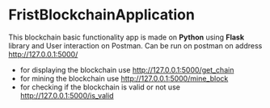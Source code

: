 # FristBlockchainApplication
This blockchain basic functionality app is made on **Python** using **Flask** library and User interaction on Postman.
Can be run on postman on address http://127.0.0.1:5000/
- for displaying the blockchain use http://127.0.0.1:5000/get_chain
- for mining the blockchain use http://127.0.0.1:5000/mine_block
- for checking if the blockchain is valid or not use http://127.0.0.1:5000/is_valid 

